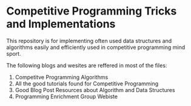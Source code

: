 <link rel="stylesheet" href="https://cdnjs.cloudflare.com/ajax/libs/font-awesome/4.7.0/css/font-awesome.min.css">
<h1>Competitive Programming Tricks and Implementations</h1>
<p>
This repository is for implementing often used data structures and algorithms easily and efficiently used in competitive programming mind
  sport.</p>
  <p>
  The following blogs and wesites are reffered in most of the files:
</p>
<ol>
<li><a href="https://cp-algorithms.com" target="_blank" style="text-decoration:none;"> Competitve Programming Algorithms</a></li>
<li><a href="https://codeforces.com/blog/entry/57282" target="_blank" style="text-decoration:none;">All the good tutorials found for Competitive Programming </a></li>
<li><a href="https://codeforces.com/blog/entry/13529" target="_blank" style="text-decoration:none;">Good Blog Post Resources about Algorithm and Data Structures</a></li>
<li><a href="http://wcipeg.com/wiki/Special:AllPages" target="_blank" style="text-decoration:none;">Programming Enrichment Group Webiste</a></li>  
</ol>
